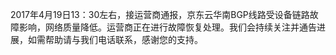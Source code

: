 2017年4月19日13：30左右，接运营商通报，京东云华南BGP线路受设备链路故障影响，网络质量降低。运营商正在进行故障恢复处理。我们会持续关注并通告进展，如需帮助请与我们电话联系，感谢您的支持。
